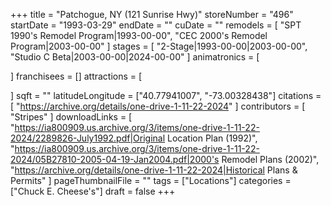 +++
title = "Patchogue, NY (121 Sunrise Hwy)"
storeNumber = "496"
startDate = "1993-03-29"
endDate = ""
cuDate = ""
remodels = [
  "SPT 1990's Remodel Program|1993-00-00",
  "CEC 2000's Remodel Program|2003-00-00"
]
stages = [
  "2-Stage|1993-00-00|2003-00-00",
  "Studio C Beta|2003-00-00|2024-00-00"
]
animatronics = [

]
franchisees = []
attractions = [

]
sqft = ""
latitudeLongitude = ["40.77941007", "-73.00328438"]
citations = [
  "https://archive.org/details/one-drive-1-11-22-2024"
]
contributors = [
  "Stripes"
]
downloadLinks = [
  "https://ia800909.us.archive.org/3/items/one-drive-1-11-22-2024/2289826-July1992.pdf|Original Location Plan (1992)",
  "https://ia800909.us.archive.org/3/items/one-drive-1-11-22-2024/05B27810-2005-04-19-Jan2004.pdf|2000's Remodel Plans (2002)",
  "https://archive.org/details/one-drive-1-11-22-2024|Historical Plans & Permits"
]
pageThumbnailFile = ""
tags = ["Locations"]
categories = ["Chuck E. Cheese's"]
draft = false
+++
